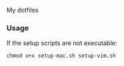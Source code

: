 My dotfiles

### Usage
If the setup scripts are not executable:

`chmod u+x setup-mac.sh setup-vim.sh`
